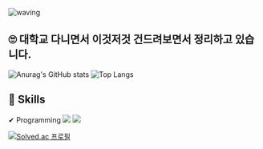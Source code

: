 ![waving](https://capsule-render.vercel.app/api?type=waving&height=200&text=Welcom!&fontAlign=80&fontAlignY=40&color=gradient)

## 🙄 대학교 다니면서 이것저것 건드려보면서 정리하고 있습니다.

![Anurag's GitHub stats](https://github-readme-stats.vercel.app/api?username=lold2424&show_icons=true&theme=highcontrast)
![Top Langs](https://github-readme-stats.vercel.app/api/top-langs/?username=lold2424&layout=compact&theme=highcontrast)

## 📗 Skills

✔ Programming
<img src="https://img.shields.io/badge/Java-007396?style=for-the-badge&logo=Java&logoColor=white">
<img src="https://img.shields.io/badge/javascript-F7DF1E?style=for-the-badge&logo=javascript&logoColor=black">

[![Solved.ac
프로필](http://mazassumnida.wtf/api/v2/generate_badge?boj=lold232)](https://solved.ac/lold232/)
